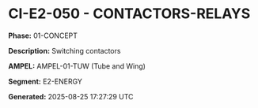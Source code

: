 # CI-E2-050 - CONTACTORS-RELAYS

**Phase:** 01-CONCEPT

**Description:** Switching contactors

**AMPEL:** AMPEL-01-TUW (Tube and Wing)

**Segment:** E2-ENERGY

**Generated:** 2025-08-25 17:27:29 UTC
